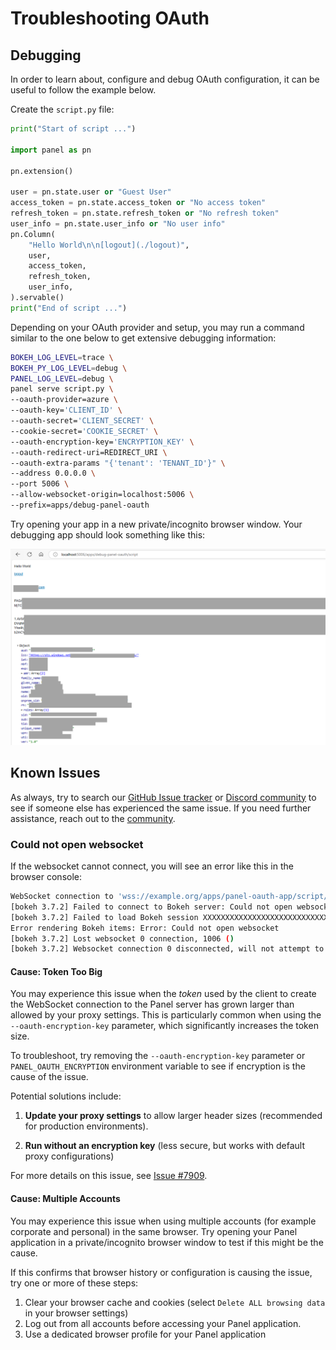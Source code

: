 # Troubleshooting OAuth

## Debugging

In order to learn about, configure and debug OAuth configuration, it can be useful to follow the example below.

Create the `script.py` file:

```python
print("Start of script ...")

import panel as pn

pn.extension()

user = pn.state.user or "Guest User"
access_token = pn.state.access_token or "No access token"
refresh_token = pn.state.refresh_token or "No refresh token"
user_info = pn.state.user_info or "No user info"
pn.Column(
    "Hello World\n\n[logout](./logout)",
    user,
    access_token,
    refresh_token,
    user_info,
).servable()
print("End of script ...")
```

Depending on your OAuth provider and setup, you may run a command similar to the one below to get extensive debugging information:

```bash
BOKEH_LOG_LEVEL=trace \
BOKEH_PY_LOG_LEVEL=debug \
PANEL_LOG_LEVEL=debug \
panel serve script.py \
--oauth-provider=azure \
--oauth-key='CLIENT_ID' \
--oauth-secret='CLIENT_SECRET' \
--cookie-secret='COOKIE_SECRET' \
--oauth-encryption-key='ENCRYPTION_KEY' \
--oauth-redirect-uri=REDIRECT_URI \
--oauth-extra-params "{'tenant': 'TENANT_ID'}" \
--address 0.0.0.0 \
--port 5006 \
--allow-websocket-origin=localhost:5006 \
--prefix=apps/debug-panel-oauth
```

Try opening your app in a new private/incognito browser window. Your debugging app should look something like this:

![OAuth Debugging App](../../_static/images/oauth_debugging.png)

## Known Issues

As always, try to search our [GitHub Issue tracker](https://github.com/holoviz/panel/issues) or [Discord community](https://discord.gg/rb6gPXbdAr) to see if someone else has experienced the same issue. If you need further assistance, reach out to the [community](../../community.md).

### Could not open websocket

If the websocket cannot connect, you will see an error like this in the browser console:

```bash
WebSocket connection to 'wss://example.org/apps/panel-oauth-app/script/ws' failed
[bokeh 3.7.2] Failed to connect to Bokeh server: Could not open websocket
[bokeh 3.7.2] Failed to load Bokeh session XXXXXXXXXXXXXXXXXXXXXXXXXXXX: Error: Could not open websocket
Error rendering Bokeh items: Error: Could not open websocket
[bokeh 3.7.2] Lost websocket 0 connection, 1006 ()
[bokeh 3.7.2] Websocket connection 0 disconnected, will not attempt to reconnect
```

#### Cause: Token Too Big

You may experience this issue when the *token* used by the client to create the WebSocket connection to the Panel server has grown larger than allowed by your proxy settings.
This is particularly common when using the `--oauth-encryption-key` parameter, which significantly increases the token size.

To troubleshoot, try removing the `--oauth-encryption-key` parameter or `PANEL_OAUTH_ENCRYPTION` environment variable to see if encryption is the cause of the issue.

Potential solutions include:

1. **Update your proxy settings** to allow larger header sizes (recommended for production environments).

2. **Run without an encryption key** (less secure, but works with default proxy configurations)

For more details on this issue, see [Issue #7909](https://github.com/holoviz/panel/issues/7909).

#### Cause: Multiple Accounts

You may experience this issue when using multiple accounts (for example corporate and personal) in the same browser. Try opening your Panel application in a private/incognito browser window to test if this might be the cause.

If this confirms that browser history or configuration is causing the issue, try one or more of these steps:

1. Clear your browser cache and cookies (select `Delete ALL browsing data` in your browser settings)
2. Log out from all accounts before accessing your Panel application.
3. Use a dedicated browser profile for your Panel application
